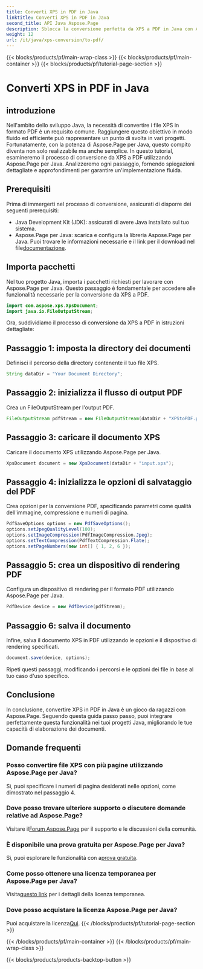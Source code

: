 ```yaml
---
title: Converti XPS in PDF in Java
linktitle: Converti XPS in PDF in Java
second_title: API Java Aspose.Page
description: Sblocca la conversione perfetta da XPS a PDF in Java con Aspose.Page. Segui la nostra guida passo passo per un'elaborazione dei documenti efficiente e precisa.
weight: 12
url: /it/java/xps-conversion/to-pdf/
---
```


{{< blocks/products/pf/main-wrap-class >}}
{{< blocks/products/pf/main-container >}}
{{< blocks/products/pf/tutorial-page-section >}}

# Converti XPS in PDF in Java

## introduzione
Nell'ambito dello sviluppo Java, la necessità di convertire i file XPS in formato PDF è un requisito comune. Raggiungere questo obiettivo in modo fluido ed efficiente può rappresentare un punto di svolta in vari progetti. Fortunatamente, con la potenza di Aspose.Page per Java, questo compito diventa non solo realizzabile ma anche semplice.
In questo tutorial, esamineremo il processo di conversione da XPS a PDF utilizzando Aspose.Page per Java. Analizzeremo ogni passaggio, fornendo spiegazioni dettagliate e approfondimenti per garantire un'implementazione fluida.
## Prerequisiti
Prima di immergerti nel processo di conversione, assicurati di disporre dei seguenti prerequisiti:
- Java Development Kit (JDK): assicurati di avere Java installato sul tuo sistema.
-  Aspose.Page per Java: scarica e configura la libreria Aspose.Page per Java. Puoi trovare le informazioni necessarie e il link per il download nel file[documentazione](https://reference.aspose.com/page/java/).
## Importa pacchetti
Nel tuo progetto Java, importa i pacchetti richiesti per lavorare con Aspose.Page per Java. Questo passaggio è fondamentale per accedere alle funzionalità necessarie per la conversione da XPS a PDF.
```java
import com.aspose.xps.XpsDocument;
import java.io.FileOutputStream;
```
Ora, suddividiamo il processo di conversione da XPS a PDF in istruzioni dettagliate:
## Passaggio 1: imposta la directory dei documenti
Definisci il percorso della directory contenente il tuo file XPS.
```java
String dataDir = "Your Document Directory";
```
## Passaggio 2: inizializza il flusso di output PDF
Crea un FileOutputStream per l'output PDF.
```java
FileOutputStream pdfStream = new FileOutputStream(dataDir + "XPStoPDF.pdf");
```
## Passaggio 3: caricare il documento XPS
Caricare il documento XPS utilizzando Aspose.Page per Java.
```java
XpsDocument document = new XpsDocument(dataDir + "input.xps");
```
## Passaggio 4: inizializza le opzioni di salvataggio del PDF
Crea opzioni per la conversione PDF, specificando parametri come qualità dell'immagine, compressione e numeri di pagina.
```java
PdfSaveOptions options = new PdfSaveOptions();
options.setJpegQualityLevel(100);
options.setImageCompression(PdfImageCompression.Jpeg);
options.setTextCompression(PdfTextCompression.Flate);
options.setPageNumbers(new int[] { 1, 2, 6 });
```
## Passaggio 5: crea un dispositivo di rendering PDF
Configura un dispositivo di rendering per il formato PDF utilizzando Aspose.Page per Java.
```java
PdfDevice device = new PdfDevice(pdfStream);
```
## Passaggio 6: salva il documento
Infine, salva il documento XPS in PDF utilizzando le opzioni e il dispositivo di rendering specificati.
```java
document.save(device, options);
```
Ripeti questi passaggi, modificando i percorsi e le opzioni dei file in base al tuo caso d'uso specifico.
## Conclusione
In conclusione, convertire XPS in PDF in Java è un gioco da ragazzi con Aspose.Page. Seguendo questa guida passo passo, puoi integrare perfettamente questa funzionalità nei tuoi progetti Java, migliorando le tue capacità di elaborazione dei documenti.

## Domande frequenti
### Posso convertire file XPS con più pagine utilizzando Aspose.Page per Java?
Sì, puoi specificare i numeri di pagina desiderati nelle opzioni, come dimostrato nel passaggio 4.
### Dove posso trovare ulteriore supporto o discutere domande relative ad Aspose.Page?
 Visitare il[Forum Aspose.Page](https://forum.aspose.com/c/page/39) per il supporto e le discussioni della comunità.
### È disponibile una prova gratuita per Aspose.Page per Java?
 Sì, puoi esplorare le funzionalità con a[prova gratuita](https://releases.aspose.com/).
### Come posso ottenere una licenza temporanea per Aspose.Page per Java?
 Visita[questo link](https://purchase.aspose.com/temporary-license/) per i dettagli della licenza temporanea.
### Dove posso acquistare la licenza Aspose.Page per Java?
 Puoi acquistare la licenza[Qui](https://purchase.aspose.com/buy).
{{< /blocks/products/pf/tutorial-page-section >}}

{{< /blocks/products/pf/main-container >}}
{{< /blocks/products/pf/main-wrap-class >}}

{{< blocks/products/products-backtop-button >}}
